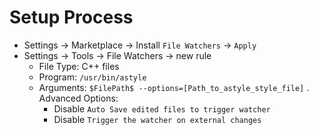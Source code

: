 # Setup Process

- Settings -> Marketplace -> Install `File Watchers` -> `Apply`
- Settings -> Tools -> File Watchers -> new rule
  - File Type: C++ files
  - Program: `/usr/bin/astyle`
  - Arguments: `$FilePath$ --options=[Path_to_astyle_style_file]`
  . Advanced Options:
    - Disable `Auto Save edited files to trigger watcher`
    - Disable `Trigger the watcher on external changes`
